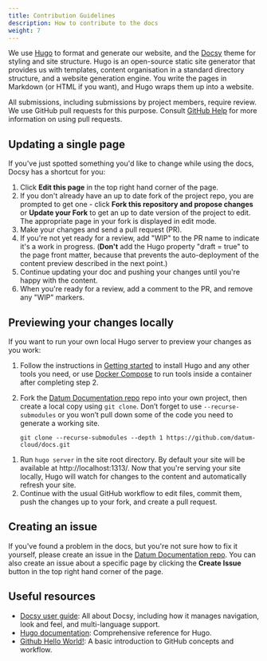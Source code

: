 ```yaml
---
title: Contribution Guidelines
description: How to contribute to the docs
weight: 7
---
```


We use [Hugo](https://gohugo.io/) to format and generate our website, and the
[Docsy](https://github.com/google/docsy) theme for styling and site structure.
Hugo is an open-source static site generator that provides us with templates,
content organisation in a standard directory structure, and a website generation
engine. You write the pages in Markdown (or HTML if you want), and Hugo wraps
them up into a website.

All submissions, including submissions by project members, require review. We
use GitHub pull requests for this purpose. Consult
[GitHub Help](https://help.github.com/articles/about-pull-requests/) for more
information on using pull requests.

## Updating a single page

If you've just spotted something you'd like to change while using the docs,
Docsy has a shortcut for you:

1. Click **Edit this page** in the top right hand corner of the page.
2. If you don't already have an up to date fork of the project repo, you are
   prompted to get one - click **Fork this repository and propose changes** or
   **Update your Fork** to get an up to date version of the project to edit. The
   appropriate page in your fork is displayed in edit mode.
3. Make your changes and send a pull request (PR).
4. If you're not yet ready for a review, add "WIP" to the PR name to indicate
  it's a work in progress. (**Don't** add the Hugo property
  "draft = true" to the page front matter, because that prevents the
  auto-deployment of the content preview described in the next point.)
5. Continue updating your doc and pushing your changes until you're happy with
  the content.
6. When you're ready for a review, add a comment to the PR, and remove any
  "WIP" markers.

## Previewing your changes locally

If you want to run your own local Hugo server to preview your changes as you work:

1. Follow the instructions in [Getting
   started](https://www.docsy.dev/docs/get-started/) to install Hugo and any
   other tools you need, or use [Docker Compose](https://docs.docker.com/compose/install/)
   to run tools inside a container after completing step 2.
2. Fork the [Datum Documentation repo](https://github.com/datum-cloud/docs) repo
   into your own project, then create a local copy using `git clone`. Don’t
   forget to use `--recurse-submodules` or you won’t pull down some of the code
   you need to generate a working site.

    ```shell
    git clone --recurse-submodules --depth 1 https://github.com/datum-cloud/docs.git
    ```
<!-- -->
1. Run `hugo server` in the site root directory. By default your site will be
   available at http://localhost:1313/. Now that you're serving your site
   locally, Hugo will watch for changes to the content and automatically refresh
   your site.
2. Continue with the usual GitHub workflow to edit files, commit them, push the
  changes up to your fork, and create a pull request.

## Creating an issue

If you've found a problem in the docs, but you're not sure how to fix it
yourself, please create an issue in the [Datum Documentation repo](https://github.com/datum-cloud/docs/issues).
You can also create an issue about a specific page by clicking the
**Create Issue** button in the top right hand corner of the page.

## Useful resources

* [Docsy user guide](https://www.docsy.dev/docs/): All about Docsy, including
  how it manages navigation, look and feel, and multi-language support.
* [Hugo documentation](https://gohugo.io/documentation/): Comprehensive
  reference for Hugo.
* [Github Hello World!](https://guides.github.com/activities/hello-world/): A
  basic introduction to GitHub concepts and workflow.
